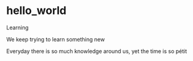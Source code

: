 # hello_world
Learning

We keep trying to learn something new

Everyday there is so much knowledge around us, yet the time is so pétit
